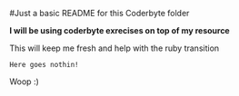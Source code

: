 #Just a basic README for this Coderbyte folder

**I will be using coderbyte exrecises on top of my resource**

This will keep me fresh and help with the ruby transition

	Here goes nothin!

Woop :)
